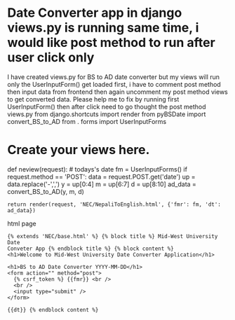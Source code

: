 
# Date Converter app in django views.py is running same time, i would like post method to run after user click only

I have created views.py for BS to AD date converter but my views will run only the UserInputForm() get loaded first, i have to comment post method then input data from frontend then again uncomment my post method views to get converted data. Please help me to fix by running first UserInputForm() then after click need to go thought the post method
views.py
from django.shortcuts import render
from pyBSDate import convert_BS_to_AD
from . forms import UserInputForms

# Create your views here.
def neview(request):
    # todays's date
    fm = UserInputForms()
    if request.method == 'POST':
        data = request.POST.get('date')
        up = data.replace('-',',')
        y = up[0:4]
        m = up[6:7]
        d = up[8:10]
        ad_data = convert_BS_to_AD(y, m, d)

    return render(request, 'NEC/NepaliToEnglish.html', {'fmr': fm, 'dt': ad_data})

html page

    {% extends 'NEC/base.html' %} {% block title %} Mid-West University Date
    Conveter App {% endblock title %} {% block content %}
    <h1>Welcome to Mid-West University Date Converter Application</h1>
    
    <h1>BS to AD Date Converter YYYY-MM-DD</h1>
    <form action="" method="post">
      {% csrf_token %} {{fmr}} <br />
      <br />
      <input type="submit" />
    </form>
    
    {{dt}} {% endblock content %}


        